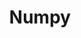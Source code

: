 ---
layout: toctree
title: Numpy
permalink: /blog/coding/python/frameworks/ml-dl-ds/numpy

enumerate_grand_children: true
---